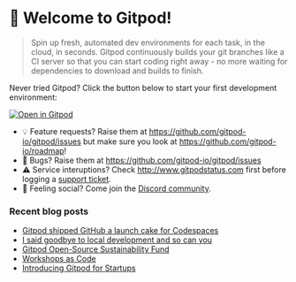 # 👋 Welcome to Gitpod!

> Spin up fresh, automated dev environments for each task, in the cloud, in seconds. Gitpod continuously builds your git branches like a CI server so that you can start coding right away - no more waiting for dependencies to download and builds to finish.

Never tried Gitpod? Click the button below to start your first development environment:

[![Open in Gitpod](https://gitpod.io/button/open-in-gitpod.svg)](https://gitpod.io/#https://github.com/gitpod-io/template-golang-cli)

* 💡 Feature requests? Raise them at https://github.com/gitpod-io/gitpod/issues but make sure you look at https://github.com/gitpod-io/roadmap!
* 🐛 Bugs? Raise them at https://github.com/gitpod-io/gitpod/issues
* ⚠️ Service interuptions? Check http://www.gitpodstatus.com first before logging a [support ticket](https://www.gitpod.io/support).
* 🦩 Feeling social? Come join the [Discord community](https://www.gitpod.io/chat).

### Recent blog posts

- [Gitpod shipped GitHub a launch cake for Codespaces](https://www.gitpod.io/blog/cake)
- [I said goodbye to local development and so can you](https://www.gitpod.io/blog/i-said-goodbye-to-local-development-and-so-can-you)
- [Gitpod Open-Source Sustainability Fund](https://www.gitpod.io/blog/gitpod-open-source-sustainability-fund)
- [Workshops as Code](https://www.gitpod.io/blog/workshops-as-code)
- [Introducing Gitpod for Startups](https://www.gitpod.io/blog/gitpod-for-startups)
